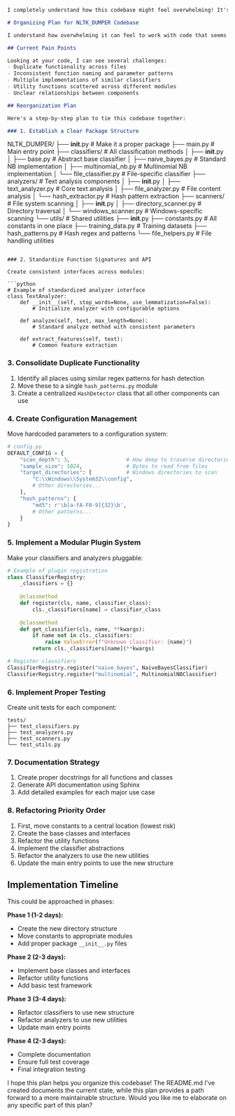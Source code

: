 ```markdown
I completely understand how this codebase might feel overwhelming! It's a collection of various Python files with different functionalities related to NLTK analysis and hash detection. Let me create a comprehensive README.md for you and suggest a plan to organize this code more effectively.

# Organizing Plan for NLTK_DUMPER Codebase

I understand how overwhelming it can feel to work with code that seems scattered across multiple files without clear organization. I've created a comprehensive README.md to document the existing code, but I'd also like to suggest a plan to better organize this project.

## Current Pain Points

Looking at your code, I can see several challenges:
- Duplicate functionality across files
- Inconsistent function naming and parameter patterns
- Multiple implementations of similar classifiers
- Utility functions scattered across different modules
- Unclear relationships between components

## Reorganization Plan

Here's a step-by-step plan to tie this codebase together:

### 1. Establish a Clear Package Structure

```
NLTK_DUMPER/
├── __init__.py                       # Make it a proper package
├── main.py                           # Main entry point
├── classifiers/                      # All classification methods
│   ├── __init__.py
│   ├── base.py                       # Abstract base classifier
│   ├── naive_bayes.py                # Standard NB implementation
│   ├── multinomial_nb.py             # Multinomial NB implementation
│   └── file_classifier.py            # File-specific classifier
├── analyzers/                        # Text analysis components
│   ├── __init__.py
│   ├── text_analyzer.py              # Core text analysis 
│   ├── file_analyzer.py              # File content analysis
│   └── hash_extractor.py             # Hash pattern extraction
├── scanners/                         # File system scanning
│   ├── __init__.py
│   ├── directory_scanner.py          # Directory traversal
│   └── windows_scanner.py            # Windows-specific scanning
└── utils/                            # Shared utilities
    ├── __init__.py
    ├── constants.py                  # All constants in one place
    ├── training_data.py              # Training datasets
    ├── hash_patterns.py              # Hash regex and patterns
    └── file_helpers.py               # File handling utilities
```

### 2. Standardize Function Signatures and API

Create consistent interfaces across modules:

```python
# Example of standardized analyzer interface
class TextAnalyzer:
    def __init__(self, stop_words=None, use_lemmatization=False):
        # Initialize analyzer with configurable options
        
    def analyze(self, text, max_length=None):
        # Standard analyze method with consistent parameters
        
    def extract_features(self, text):
        # Common feature extraction
```

### 3. Consolidate Duplicate Functionality

1. Identify all places using similar regex patterns for hash detection
2. Move these to a single `hash_patterns.py` module
3. Create a centralized `HashDetector` class that all other components can use

### 4. Create Configuration Management

Move hardcoded parameters to a configuration system:

```python
# config.py
DEFAULT_CONFIG = {
    "scan_depth": 3,                  # How deep to traverse directories
    "sample_size": 1024,              # Bytes to read from files
    "target_directories": [           # Windows directories to scan
        "C:\\Windows\\System32\\config",
        # Other directories...
    ],
    "hash_patterns": {
        "md5": r'\b[a-fA-F0-9]{32}\b',
        # Other patterns...
    }
}
```

### 5. Implement a Modular Plugin System

Make your classifiers and analyzers pluggable:

```python
# Example of plugin registration
class ClassifierRegistry:
    _classifiers = {}
    
    @classmethod
    def register(cls, name, classifier_class):
        cls._classifiers[name] = classifier_class
        
    @classmethod
    def get_classifier(cls, name, **kwargs):
        if name not in cls._classifiers:
            raise ValueError(f"Unknown classifier: {name}")
        return cls._classifiers[name](**kwargs)

# Register classifiers
ClassifierRegistry.register("naive_bayes", NaiveBayesClassifier)
ClassifierRegistry.register("multinomial", MultinomialNBClassifier)
```

### 6. Implement Proper Testing

Create unit tests for each component:

```
tests/
├── test_classifiers.py
├── test_analyzers.py
├── test_scanners.py
└── test_utils.py
```

### 7. Documentation Strategy

1. Create proper docstrings for all functions and classes
2. Generate API documentation using Sphinx
3. Add detailed examples for each major use case

### 8. Refactoring Priority Order

1. First, move constants to a central location (lowest risk)
2. Create the base classes and interfaces
3. Refactor the utility functions
4. Implement the classifier abstractions
5. Refactor the analyzers to use the new utilities
6. Update the main entry points to use the new structure

## Implementation Timeline

This could be approached in phases:

**Phase 1 (1-2 days):**
- Create the new directory structure
- Move constants to appropriate modules
- Add proper package `__init__.py` files

**Phase 2 (2-3 days):**
- Implement base classes and interfaces
- Refactor utility functions
- Add basic test framework

**Phase 3 (3-4 days):**
- Refactor classifiers to use new structure
- Refactor analyzers to use new utilities
- Update main entry points

**Phase 4 (2-3 days):**
- Complete documentation
- Ensure full test coverage
- Final integration testing

I hope this plan helps you organize this codebase! The README.md I've created documents the current state, while this plan provides a path forward to a more maintainable structure. Would you like me to elaborate on any specific part of this plan?
